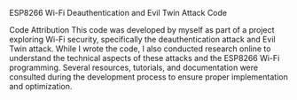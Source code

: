 ESP8266 Wi-Fi Deauthentication and Evil Twin Attack Code


Code Attribution
This code was developed by myself as part of a project exploring Wi-Fi security, specifically the deauthentication attack and Evil Twin attack. While I wrote the code, I also conducted research online to understand the technical aspects of these attacks and the ESP8266 Wi-Fi programming. Several resources, tutorials, and documentation were consulted during the development process to ensure proper implementation and optimization.


